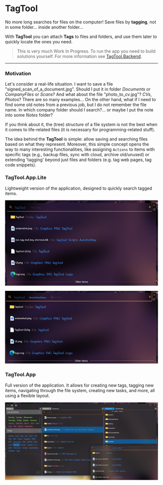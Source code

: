 TagTool
=======
No more long searches for files on the computer! Save files by **tagging**, not in some folder... inside another folder...

With **TagTool** you can attach **Tags** to files and folders, and use them later to quickly locate the ones you need.

> This is very much Work In Progress. To run the app you need to build solutions yourself. For more information
> see [TagTool.Backend](https://github.com/TomaszCzyz/TagTool.Backend).
 
---

### Motivation

Let's consider a real-life situation. I want to save a file "signed_scan_of_a_document.jpg". Should I put it in folder 
_Documents_ or _CompanyFiles_ or _Scans_? And what about the file "photo_to_cv.jpg"? _CVs_, _Photos_? There are so
many examples... On the other hand, what if I need to find some old notes from a previous job, but I do not 
remember the file name. In which company folder should I search?... or maybe I put the note into some _Notes_ folder?

If you think about it, the (tree) structure of a file system is not the best when it comes to life-related files 
(it is necessary for programming-related stuff).

The idea behind the **TagTool** is simple: allow saving and searching files based on what they represent. Moreover, 
this simple concept opens the way to many interesting functionalities, like assigning `Actions` to items with 
specific tags (e.g., backup files, sync with cloud, archive old/unused) or extending 'tagging' beyond just files 
and folders (e.g. tag web pages, tag code snippets).

### TagTool.App.Lite

Lightweight version of the application, designed to quickly search tagged items.

![img.png](images/sampleSearch.png)

![img.png](images/sampleSearchExclude.png)

### TagTool.App

Full version of the application. It allows for creating new tags, tagging new items, navigating through the file system,
creating new tasks, and more, all using a flexible layout.

![img.png](images/mainApp.png)
